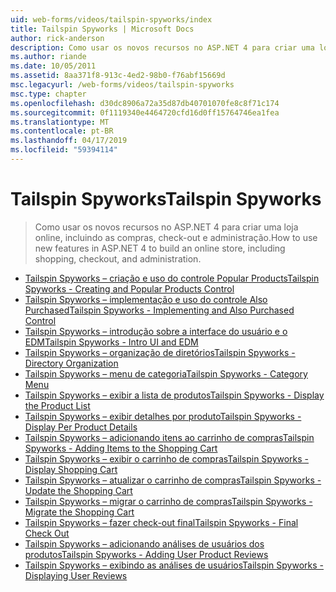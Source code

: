 ```yaml
---
uid: web-forms/videos/tailspin-spyworks/index
title: Tailspin Spyworks | Microsoft Docs
author: rick-anderson
description: Como usar os novos recursos no ASP.NET 4 para criar uma loja online, incluindo as compras, check-out e administração.
ms.author: riande
ms.date: 10/05/2011
ms.assetid: 8aa371f8-913c-4ed2-98b0-f76abf15669d
msc.legacyurl: /web-forms/videos/tailspin-spyworks
msc.type: chapter
ms.openlocfilehash: d30dc8906a72a35d87db40701070fe8c8f71c174
ms.sourcegitcommit: 0f1119340e4464720cfd16d0ff15764746ea1fea
ms.translationtype: MT
ms.contentlocale: pt-BR
ms.lasthandoff: 04/17/2019
ms.locfileid: "59394114"
---
```

# <a name="tailspin-spyworks"></a><span data-ttu-id="27257-103">Tailspin Spyworks</span><span class="sxs-lookup"><span data-stu-id="27257-103">Tailspin Spyworks</span></span>

> <span data-ttu-id="27257-104">Como usar os novos recursos no ASP.NET 4 para criar uma loja online, incluindo as compras, check-out e administração.</span><span class="sxs-lookup"><span data-stu-id="27257-104">How to use new features in ASP.NET 4 to build an online store, including shopping, checkout, and administration.</span></span>


- [<span data-ttu-id="27257-105">Tailspin Spyworks – criação e uso do controle Popular Products</span><span class="sxs-lookup"><span data-stu-id="27257-105">Tailspin Spyworks - Creating and Popular Products Control</span></span>](tailspin-spyworks-creating-and-using-the-popular-products-control.md)
- [<span data-ttu-id="27257-106">Tailspin Spyworks – implementação e uso do controle Also Purchased</span><span class="sxs-lookup"><span data-stu-id="27257-106">Tailspin Spyworks - Implementing and Also Purchased Control</span></span>](tailspin-spyworks-implementing-and-using-the-also-purchased-control.md)
- [<span data-ttu-id="27257-107">Tailspin Spyworks – introdução sobre a interface do usuário e o EDM</span><span class="sxs-lookup"><span data-stu-id="27257-107">Tailspin Spyworks - Intro UI and EDM</span></span>](tailspin-spyworks-intro-ui-and-edm.md)
- [<span data-ttu-id="27257-108">Tailspin Spyworks – organização de diretórios</span><span class="sxs-lookup"><span data-stu-id="27257-108">Tailspin Spyworks - Directory Organization</span></span>](tailspin-spyworks-directory-organization.md)
- [<span data-ttu-id="27257-109">Tailspin Spyworks – menu de categoria</span><span class="sxs-lookup"><span data-stu-id="27257-109">Tailspin Spyworks - Category Menu</span></span>](tailspin-spyworks-category-menu.md)
- [<span data-ttu-id="27257-110">Tailspin Spyworks – exibir a lista de produtos</span><span class="sxs-lookup"><span data-stu-id="27257-110">Tailspin Spyworks - Display the Product List</span></span>](tailspin-spyworks-display-the-product-list.md)
- [<span data-ttu-id="27257-111">Tailspin Spyworks – exibir detalhes por produto</span><span class="sxs-lookup"><span data-stu-id="27257-111">Tailspin Spyworks - Display Per Product Details</span></span>](tailspin-spyworks-display-per-product-details.md)
- [<span data-ttu-id="27257-112">Tailspin Spyworks – adicionando itens ao carrinho de compras</span><span class="sxs-lookup"><span data-stu-id="27257-112">Tailspin Spyworks - Adding Items to the Shopping Cart</span></span>](tailspin-spyworks-adding-items-to-the-shopping-cart.md)
- [<span data-ttu-id="27257-113">Tailspin Spyworks – exibir o carrinho de compras</span><span class="sxs-lookup"><span data-stu-id="27257-113">Tailspin Spyworks - Display Shopping Cart</span></span>](tailspin-spyworks-display-shopping-cart.md)
- [<span data-ttu-id="27257-114">Tailspin Spyworks – atualizar o carrinho de compras</span><span class="sxs-lookup"><span data-stu-id="27257-114">Tailspin Spyworks - Update the Shopping Cart</span></span>](tailspin-spyworks-update-the-shopping-cart.md)
- [<span data-ttu-id="27257-115">Tailspin Spyworks – migrar o carrinho de compras</span><span class="sxs-lookup"><span data-stu-id="27257-115">Tailspin Spyworks - Migrate the Shopping Cart</span></span>](tailspin-spyworks-migrate-the-shopping-cart.md)
- [<span data-ttu-id="27257-116">Tailspin Spyworks – fazer check-out final</span><span class="sxs-lookup"><span data-stu-id="27257-116">Tailspin Spyworks - Final Check Out</span></span>](tailspin-spyworks-final-check-out.md)
- [<span data-ttu-id="27257-117">Tailspin Spyworks – adicionando análises de usuários dos produtos</span><span class="sxs-lookup"><span data-stu-id="27257-117">Tailspin Spyworks - Adding User Product Reviews</span></span>](tailspin-spyworks-adding-user-product-reviews.md)
- [<span data-ttu-id="27257-118">Tailspin Spyworks – exibindo as análises de usuários</span><span class="sxs-lookup"><span data-stu-id="27257-118">Tailspin Spyworks - Displaying User Reviews</span></span>](tailspin-spyworks-displaying-user-reviews.md)
